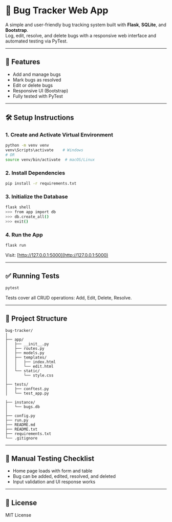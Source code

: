 # 🐞 Bug Tracker Web App

A simple and user-friendly bug tracking system built with **Flask**, **SQLite**, and **Bootstrap**.  
Log, edit, resolve, and delete bugs with a responsive web interface and automated testing via PyTest.

---

## 🚀 Features

- Add and manage bugs
- Mark bugs as resolved
- Edit or delete bugs
- Responsive UI (Bootstrap)
- Fully tested with PyTest

---

## 🛠️ Setup Instructions

### 1. Create and Activate Virtual Environment

```bash
python -m venv venv
venv\Scripts\activate    # Windows
# OR
source venv/bin/activate  # macOS/Linux
```

### 2. Install Dependencies

```bash
pip install -r requirements.txt
```

### 3. Initialize the Database

```bash
flask shell
>>> from app import db
>>> db.create_all()
>>> exit()
```

### 4. Run the App

```bash
flask run
```

Visit: [http://127.0.0.1:5000](http://127.0.0.1:5000)

---

## ✅ Running Tests

```bash
pytest
```

Tests cover all CRUD operations: Add, Edit, Delete, Resolve.

---

## 📁 Project Structure

```
bug-tracker/
│
├── app/
│   ├── __init__.py
│   ├── routes.py
│   ├── models.py
│   ├── templates/
│   │   ├── index.html
│   │   └── edit.html
│   └── static/
│       └── style.css
│
├── tests/
│   ├── conftest.py
│   └── test_app.py

├── instance/
│   └── bugs.db
│
├── config.py
├── run.py
├── README.md
├── README.txt
├── requirements.txt
└── .gitignore
```

---

## 🧪 Manual Testing Checklist

- Home page loads with form and table
- Bug can be added, edited, resolved, and deleted
- Input validation and UI response works

---

## 📜 License

MIT License